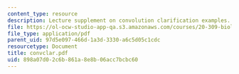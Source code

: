 ```yaml
---
content_type: resource
description: Lecture supplement on convolution clarification examples.
file: https://ol-ocw-studio-app-qa.s3.amazonaws.com/courses/20-309-biological-engineering-ii-instrumentation-and-measurement-fall-2006/898a07d02c6b861a8e8b06acc7bcbc60_convclar.pdf
file_type: application/pdf
parent_uid: 97d5e097-466d-1a3d-3330-a6c5d05c1cdc
resourcetype: Document
title: convclar.pdf
uid: 898a07d0-2c6b-861a-8e8b-06acc7bcbc60
---
```

